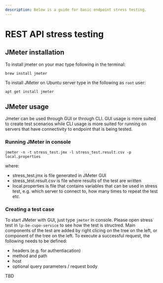 ```yaml
---
description: Below is a guide for basic endpoint stress testing.
---
```


# REST API stress testing



## JMeter installation

To install jmeter on your mac type following in the terminal:

```
brew install jmeter
```

To install JMeter on Ubuntu server type in the following as `root` user:
```
apt get install jmeter
```

## JMeter usage

Jmeter can be used through GUI or through CLI. GUI usage is more suited to create test scenarios while CLI usage is more suited for running on servers that have connectivity to endpoint that is being tested.

### Running JMeter in console

```
jmeter -n -t stress_test.jmx -l stress_test.result.csv -p local.properties
```

where:
 * stress_test.jmx is file generated in JMeter GUI
 * stress_test.result.csv is file where results of the test are written
 * local.properties is file that contains variables that can be used in stress test, e.g. which server to connect to, how many times to repeat the test etc.

### Creating a test case

To start JMeter with GUI, just type `jmeter` in console. Please open stress test in `lp-be-cupo-service` to see how the test is structred. Main components of the test are added by right clicing on the tree on the left, or component of the tree on the left. To execute a successful request, the following needs to be defined:
 * headers (e.g. for authentiacation)
 * method and path
 * host 
 * optional query parameters / request body


TBD
